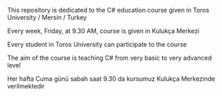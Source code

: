 This repository is dedicated to the C# education course given in Toros University / Mersin / Turkey

Every week, Friday, at 9.30 AM, course is given in Kulukça Merkezi

Every student in Toros University can participate to the course

The aim of the course is teaching C# from very basic to very advanced level

Her hafta Cuma günü sabah saat 9.30 da kursumuz Kulukça Merkezinde verilmektedir 